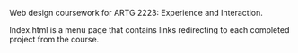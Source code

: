 Web design coursework for ARTG 2223: Experience and Interaction. 

Index.html is a menu page that contains links redirecting to each completed project from the course. 

